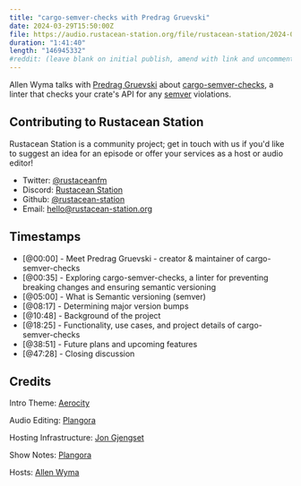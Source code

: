 ```yaml
---
title: "cargo-semver-checks with Predrag Gruevski"
date: 2024-03-29T15:50:00Z
file: https://audio.rustacean-station.org/file/rustacean-station/2024-03-29-predrag-gruevski.mp3
duration: "1:41:40"
length: "146945332"
#reddit: (leave blank on initial publish, amend with link and uncomment this line after Reddit thread has been posted)
---
```


Allen Wyma talks with [Predrag Gruevski](https://predr.ag/) about [cargo-semver-checks](https://crates.io/crates/cargo-semver-checks), a linter that checks your crate's API for any [semver](https://semver.org/) violations.

## Contributing to Rustacean Station

Rustacean Station is a community project; get in touch with us if you'd like to suggest an idea for an episode or offer your services as a host or audio editor!

- Twitter: [@rustaceanfm](https://twitter.com/rustaceanfm)
- Discord: [Rustacean Station](https://discord.gg/cHc3Gyc)
- Github: [@rustacean-station](https://github.com/rustacean-station/)
- Email: [hello@rustacean-station.org](mailto:hello@rustacean-station.org)

## Timestamps

- [@00:00] - Meet Predrag Gruevski - creator & maintainer of cargo-semver-checks
- [@00:35] - Exploring cargo-semver-checks, a linter for preventing breaking changes and ensuring semantic versioning
- [@05:00] - What is Semantic versioning (semver)
- [@08:17] - Determining major version bumps
- [@10:48] - Background of the project
- [@18:25] - Functionality, use cases, and project details of cargo-semver-checks
- [@38:51] - Future plans and upcoming features
- [@47:28] - Closing discussion

## Credits

Intro Theme: [Aerocity](https://twitter.com/AerocityMusic)

Audio Editing: [Plangora](https://twitter.com/plangora)

Hosting Infrastructure: [Jon Gjengset](https://twitter.com/jonhoo/)

Show Notes: [Plangora](https://twitter.com/plangora)

Hosts: [Allen Wyma](https://twitter.com/allenwyma)
